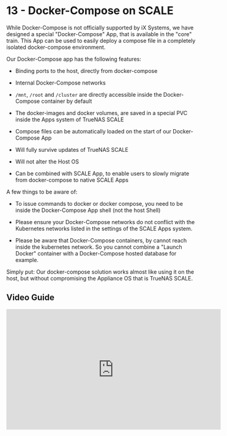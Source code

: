 # 13 - Docker-Compose on SCALE

While Docker-Compose is not officially supported by iX Systems, we have designed a special "Docker-Compose" App, that is available in the "core" train.
This App can be used to easily deploy a compose file in a completely isolated docker-compose environment.

Our Docker-Compose app has the following features:

- Binding ports to the host, directly from docker-compose

- Internal Docker-Compose networks

- `/mnt`, `/root` and `/cluster` are directly accessible inside the Docker-Compose container by default

- The docker-images and docker volumes, are saved in a special PVC inside the Apps system of TrueNAS SCALE

- Compose files can be automatically loaded on the start of our Docker-Compose App

- Will fully survive updates of TrueNAS SCALE

- Will not alter the Host OS

- Can be combined with SCALE App, to enable users to slowly migrate from docker-compose to native SCALE Apps

A few things to be aware of:

- To issue commands to docker or docker compose, you need to be inside the Docker-Compose App shell (not the host Shell)

- Please ensure your Docker-Compose networks do not conflict with the Kubernetes networks listed in the settings of the SCALE Apps system.

- Please be aware that Docker-Compose containers, by cannot reach inside the kubernetes network. So you cannot combine a "Launch Docker" container with a Docker-Compose hosted database for example.

Simply put:
Our docker-compose solution works almost like using it on the host, but without compromising the Appliance OS that is TrueNAS SCALE.

## Video Guide

<iframe width="560" height="315" src="https://www.youtube.com/embed/QXooywQSfJY" title="YouTube video player" frameborder="0" allow="accelerometer; autoplay; clipboard-write; encrypted-media; gyroscope; picture-in-picture" allowfullscreen></iframe>

